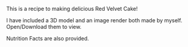 This is a recipe to making delicious Red Velvet Cake!

I have included a 3D model and an image render both made by myself.
Open/Download them to view.

Nutrition Facts are also provided.